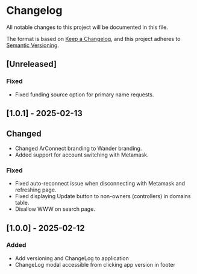 # Changelog

All notable changes to this project will be documented in this file.

The format is based on [Keep a Changelog](https://keepachangelog.com/en/1.1.0/),
and this project adheres to [Semantic Versioning](https://semver.org/spec/v2.0.0.html).

## [Unreleased]

### Fixed

- Fixed funding source option for primary name requests.

## [1.0.1] - 2025-02-13

## Changed

- Changed ArConnect branding to Wander branding.
- Added support for account switching with Metamask.

### Fixed

- Fixed auto-reconnect issue when disconnecting with Metamask and refreshing page.
- Fixed displaying Update button to non-owners (controllers) in domains table.
- Disallow WWW on search page.

## [1.0.0] - 2025-02-12

### Added

- Add versioning and ChangeLog to application
- ChangeLog modal accessible from clicking app version in footer
